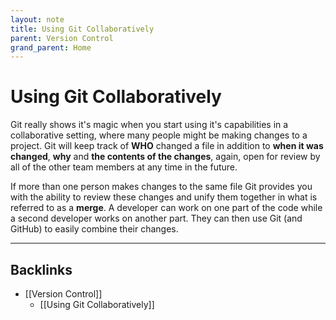 ```yaml
---
layout: note
title: Using Git Collaboratively
parent: Version Control
grand_parent: Home
---
```


# Using Git Collaboratively

Git really shows it's magic when you start using it's capabilities in a collaborative setting, where many people might be making changes to a project. Git will keep track of **WHO** changed a file in addition to **when it was changed**, **why** and **the contents of the changes**, again, open for review by all of the other team members at any time in the future.

If more than one person makes changes to the same file Git provides you with the ability to review these changes and unify them together in what is referred to as a **merge**. A developer can work on one part of the code while a second developer works on another part. They can then use Git (and GitHub) to easily combine their changes.

---
## Backlinks
* [[Version Control]]
	* [[Using Git Collaboratively]]

